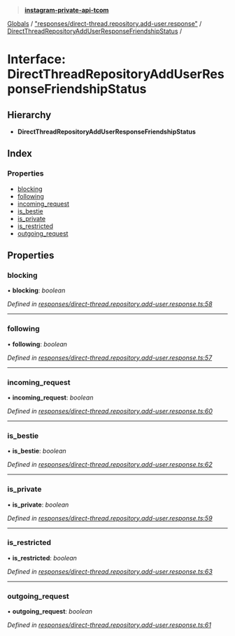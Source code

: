 > **[instagram-private-api-tcom](../README.md)**

[Globals](../README.md) / ["responses/direct-thread.repository.add-user.response"](../modules/_responses_direct_thread_repository_add_user_response_.md) / [DirectThreadRepositoryAddUserResponseFriendshipStatus](_responses_direct_thread_repository_add_user_response_.directthreadrepositoryadduserresponsefriendshipstatus.md) /

# Interface: DirectThreadRepositoryAddUserResponseFriendshipStatus

## Hierarchy

* **DirectThreadRepositoryAddUserResponseFriendshipStatus**

## Index

### Properties

* [blocking](_responses_direct_thread_repository_add_user_response_.directthreadrepositoryadduserresponsefriendshipstatus.md#blocking)
* [following](_responses_direct_thread_repository_add_user_response_.directthreadrepositoryadduserresponsefriendshipstatus.md#following)
* [incoming_request](_responses_direct_thread_repository_add_user_response_.directthreadrepositoryadduserresponsefriendshipstatus.md#incoming_request)
* [is_bestie](_responses_direct_thread_repository_add_user_response_.directthreadrepositoryadduserresponsefriendshipstatus.md#is_bestie)
* [is_private](_responses_direct_thread_repository_add_user_response_.directthreadrepositoryadduserresponsefriendshipstatus.md#is_private)
* [is_restricted](_responses_direct_thread_repository_add_user_response_.directthreadrepositoryadduserresponsefriendshipstatus.md#is_restricted)
* [outgoing_request](_responses_direct_thread_repository_add_user_response_.directthreadrepositoryadduserresponsefriendshipstatus.md#outgoing_request)

## Properties

###  blocking

• **blocking**: *boolean*

*Defined in [responses/direct-thread.repository.add-user.response.ts:58](https://github.com/cuonglnhust/instagram-private-api-tcom/blob/3e16058/src/responses/direct-thread.repository.add-user.response.ts#L58)*

___

###  following

• **following**: *boolean*

*Defined in [responses/direct-thread.repository.add-user.response.ts:57](https://github.com/cuonglnhust/instagram-private-api-tcom/blob/3e16058/src/responses/direct-thread.repository.add-user.response.ts#L57)*

___

###  incoming_request

• **incoming_request**: *boolean*

*Defined in [responses/direct-thread.repository.add-user.response.ts:60](https://github.com/cuonglnhust/instagram-private-api-tcom/blob/3e16058/src/responses/direct-thread.repository.add-user.response.ts#L60)*

___

###  is_bestie

• **is_bestie**: *boolean*

*Defined in [responses/direct-thread.repository.add-user.response.ts:62](https://github.com/cuonglnhust/instagram-private-api-tcom/blob/3e16058/src/responses/direct-thread.repository.add-user.response.ts#L62)*

___

###  is_private

• **is_private**: *boolean*

*Defined in [responses/direct-thread.repository.add-user.response.ts:59](https://github.com/cuonglnhust/instagram-private-api-tcom/blob/3e16058/src/responses/direct-thread.repository.add-user.response.ts#L59)*

___

###  is_restricted

• **is_restricted**: *boolean*

*Defined in [responses/direct-thread.repository.add-user.response.ts:63](https://github.com/cuonglnhust/instagram-private-api-tcom/blob/3e16058/src/responses/direct-thread.repository.add-user.response.ts#L63)*

___

###  outgoing_request

• **outgoing_request**: *boolean*

*Defined in [responses/direct-thread.repository.add-user.response.ts:61](https://github.com/cuonglnhust/instagram-private-api-tcom/blob/3e16058/src/responses/direct-thread.repository.add-user.response.ts#L61)*